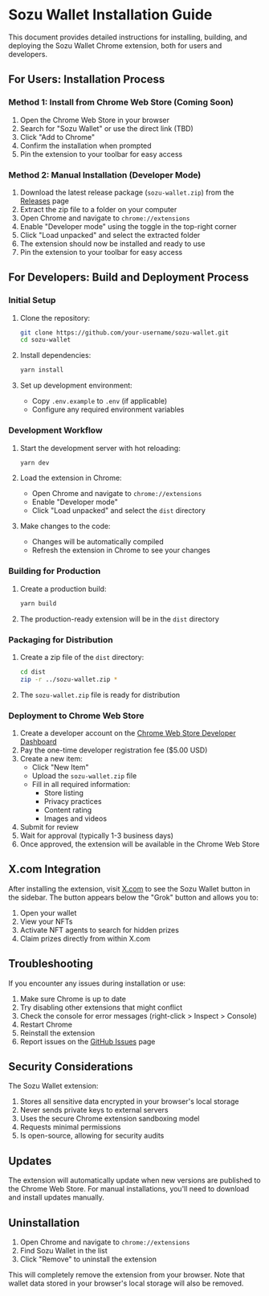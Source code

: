 # Sozu Wallet Installation Guide

This document provides detailed instructions for installing, building, and deploying the Sozu Wallet Chrome extension, both for users and developers.

## For Users: Installation Process

### Method 1: Install from Chrome Web Store (Coming Soon)

1. Open the Chrome Web Store in your browser
2. Search for "Sozu Wallet" or use the direct link (TBD)
3. Click "Add to Chrome"
4. Confirm the installation when prompted
5. Pin the extension to your toolbar for easy access

### Method 2: Manual Installation (Developer Mode)

1. Download the latest release package (`sozu-wallet.zip`) from the [Releases](https://github.com/your-username/sozu-wallet/releases) page
2. Extract the zip file to a folder on your computer
3. Open Chrome and navigate to `chrome://extensions`
4. Enable "Developer mode" using the toggle in the top-right corner
5. Click "Load unpacked" and select the extracted folder
6. The extension should now be installed and ready to use
7. Pin the extension to your toolbar for easy access

## For Developers: Build and Deployment Process

### Initial Setup

1. Clone the repository:

   ```bash
   git clone https://github.com/your-username/sozu-wallet.git
   cd sozu-wallet
   ```

2. Install dependencies:

   ```bash
   yarn install
   ```

3. Set up development environment:
   - Copy `.env.example` to `.env` (if applicable)
   - Configure any required environment variables

### Development Workflow

1. Start the development server with hot reloading:

   ```bash
   yarn dev
   ```

2. Load the extension in Chrome:

   - Open Chrome and navigate to `chrome://extensions`
   - Enable "Developer mode"
   - Click "Load unpacked" and select the `dist` directory

3. Make changes to the code:
   - Changes will be automatically compiled
   - Refresh the extension in Chrome to see your changes

### Building for Production

1. Create a production build:

   ```bash
   yarn build
   ```

2. The production-ready extension will be in the `dist` directory

### Packaging for Distribution

1. Create a zip file of the `dist` directory:

   ```bash
   cd dist
   zip -r ../sozu-wallet.zip *
   ```

2. The `sozu-wallet.zip` file is ready for distribution

### Deployment to Chrome Web Store

1. Create a developer account on the [Chrome Web Store Developer Dashboard](https://chrome.google.com/webstore/devconsole/)
2. Pay the one-time developer registration fee ($5.00 USD)
3. Create a new item:
   - Click "New Item"
   - Upload the `sozu-wallet.zip` file
   - Fill in all required information:
     - Store listing
     - Privacy practices
     - Content rating
     - Images and videos
4. Submit for review
5. Wait for approval (typically 1-3 business days)
6. Once approved, the extension will be available in the Chrome Web Store

## X.com Integration

After installing the extension, visit [X.com](https://x.com) to see the Sozu Wallet button in the sidebar. The button appears below the "Grok" button and allows you to:

1. Open your wallet
2. View your NFTs
3. Activate NFT agents to search for hidden prizes
4. Claim prizes directly from within X.com

## Troubleshooting

If you encounter any issues during installation or use:

1. Make sure Chrome is up to date
2. Try disabling other extensions that might conflict
3. Check the console for error messages (right-click > Inspect > Console)
4. Restart Chrome
5. Reinstall the extension
6. Report issues on the [GitHub Issues](https://github.com/your-username/sozu-wallet/issues) page

## Security Considerations

The Sozu Wallet extension:

1. Stores all sensitive data encrypted in your browser's local storage
2. Never sends private keys to external servers
3. Uses the secure Chrome extension sandboxing model
4. Requests minimal permissions
5. Is open-source, allowing for security audits

## Updates

The extension will automatically update when new versions are published to the Chrome Web Store. For manual installations, you'll need to download and install updates manually.

## Uninstallation

1. Open Chrome and navigate to `chrome://extensions`
2. Find Sozu Wallet in the list
3. Click "Remove" to uninstall the extension

This will completely remove the extension from your browser. Note that wallet data stored in your browser's local storage will also be removed.
